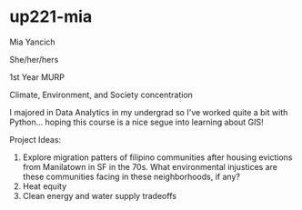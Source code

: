 # up221-mia

Mia Yancich 

She/her/hers

1st Year MURP

Climate, Environment, and Society concentration 

I majored in Data Analytics in my undergrad so I've worked quite a bit with Python... hoping this course is a nice segue into learning about GIS!

Project Ideas:
1. Explore migration patters of filipino communities after housing evictions from Manilatown in SF in the 70s. What environmental injustices are these communities facing in these neighborhoods, if any?
2. Heat equity 
3. Clean energy and water supply tradeoffs 
